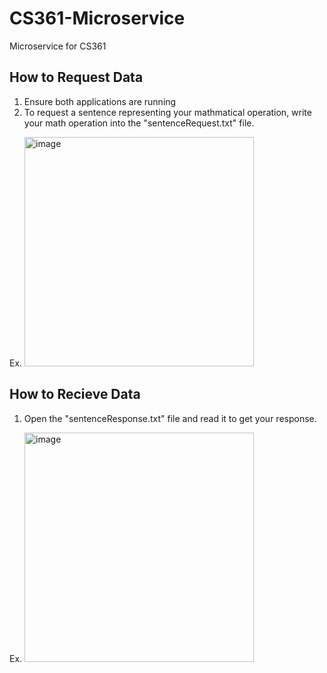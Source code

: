 # CS361-Microservice
 Microservice for CS361

## How to Request Data
1. Ensure both applications are running
2. To request a sentence representing your mathmatical operation, write your math operation into the "sentenceRequest.txt" file.

Ex. <img width="367" alt="image" src="https://user-images.githubusercontent.com/79608516/217108037-f6abe78a-a980-4035-87e9-0818b897334d.png">

## How to Recieve Data
1. Open the "sentenceResponse.txt" file and read it to get your response.

Ex. <img width="367" alt="image" src="https://user-images.githubusercontent.com/79608516/217108335-941293c9-a350-4aab-b473-47f909014194.png">



